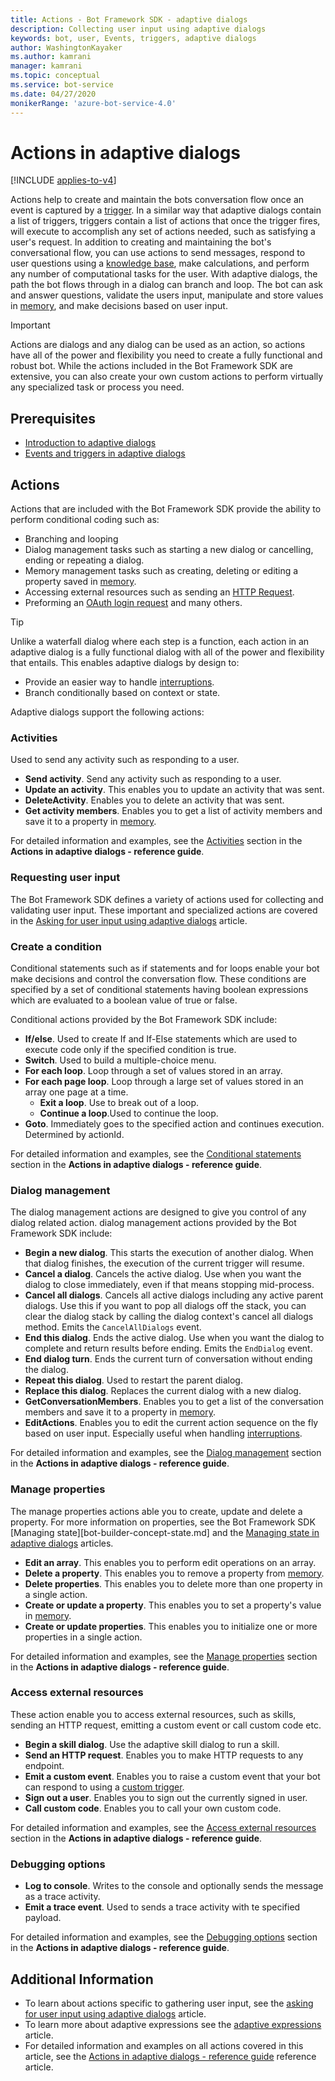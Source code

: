 ```yaml
---
title: Actions - Bot Framework SDK - adaptive dialogs
description: Collecting user input using adaptive dialogs
keywords: bot, user, Events, triggers, adaptive dialogs
author: WashingtonKayaker
ms.author: kamrani
manager: kamrani
ms.topic: conceptual
ms.service: bot-service
ms.date: 04/27/2020
monikerRange: 'azure-bot-service-4.0'
---
```

<!--P2: Once the samples are done, link to them in each section on the individual actions to point to them as examples of how they are used-->
# Actions in adaptive dialogs

[!INCLUDE [applies-to-v4](../includes/applies-to.md)]

Actions help to create and maintain the bots conversation flow once an event is captured by a [trigger][triggers]. In a similar way that adaptive dialogs contain a list of triggers, triggers contain a list of actions that once the trigger fires, will execute to accomplish any set of actions needed, such as satisfying a user's request. In addition to creating and maintaining the bot's conversational flow, you can use actions to send messages, respond to user questions using a [knowledge base][www.qnamaker.ai], make calculations, and perform any number of computational tasks for the user. With adaptive dialogs, the path the bot flows through in a dialog can branch and loop. The bot can ask and answer questions, validate the users input, manipulate and store values in [memory][memory-states], and make decisions based on user input.

> [!IMPORTANT]
> Actions are dialogs and any dialog can be used as an action, so actions have all of the power and flexibility you need to create a fully functional and robust bot. While the actions included in the Bot Framework SDK are extensive, you can also create your own custom actions to perform virtually any specialized task or process you need.

## Prerequisites

* [Introduction to adaptive dialogs][introduction]
* [Events and triggers in adaptive dialogs][triggers]

## Actions

Actions that are included with the Bot Framework SDK provide the ability to perform conditional coding such as:

* Branching and looping
* Dialog management tasks such as starting a new dialog or cancelling, ending or repeating a dialog.
* Memory management tasks such as creating, deleting or editing a property saved in [memory][memory-states].
* Accessing external resources such as sending an [HTTP Request](../adaptive-dialog/adaptive-dialog-prebuilt-actions.md#httprequest).
* Preforming an [OAuth login request][oauthinput-inputs] and many others.

>[!TIP]
> Unlike a waterfall dialog where each step is a function, each action in an adaptive dialog is a fully functional dialog with all of the power and flexibility that entails. This enables adaptive dialogs by design to:
>
> * Provide an easier way to handle [interruptions][interruptions]. 
> * Branch conditionally based on context or state.

Adaptive dialogs support the following actions:

### Activities

Used to send any activity such as responding to a user.

* **Send activity**. Send any activity such as responding to a user.
* **Update an activity**. This enables you to update an activity that was sent.
* **DeleteActivity**. Enables you to delete an activity that was sent.
* **Get activity members**. Enables you to get a list of activity members and save it to a property in [memory][memory-states].

For detailed information and examples, see the [Activities](../adaptive-dialog/adaptive-dialog-prebuilt-actions.md#activities) section in the __Actions in adaptive dialogs - reference guide__.

### Requesting user input

The Bot Framework SDK defines a variety of actions used for collecting and validating user input. These important and specialized actions are covered in the [Asking for user input using adaptive dialogs](bot-builder-concept-adaptive-dialog-inputs.md) article.

### Create a condition

Conditional statements such as if statements and for loops enable your bot make decisions and control the conversation flow. These conditions are specified by a set of conditional statements having boolean expressions which are evaluated to a boolean value of true or false.

Conditional actions provided by the Bot Framework SDK include:

* **If/else**. Used to create If and If-Else statements which are used to execute code only if the specified condition is true.
* **Switch**. Used to build a multiple-choice menu.
* **For each loop**. Loop through a set of values stored in an array.
* **For each page loop**. Loop through a large set of values stored in an array one page at a time.
  * **Exit a loop**. Use to break out of a loop.
  * **Continue a loop**.Used to continue the loop.
* **Goto**. Immediately goes to the specified action and continues execution. Determined by actionId.

For detailed information and examples, see the [Conditional statements](../adaptive-dialog/adaptive-dialog-prebuilt-actions.md#conditional-statements) section in the __Actions in adaptive dialogs - reference guide__.

### Dialog management

The dialog management actions are designed to give you control of any dialog related action. dialog management actions provided by the Bot Framework SDK include:

* **Begin a new dialog**. This starts the execution of another dialog. When that dialog finishes, the execution of the current trigger will resume.
* **Cancel a dialog**. Cancels the active dialog. Use when you want the dialog to close immediately, even if that means stopping mid-process.
* **Cancel all dialogs**. Cancels all active dialogs including any active parent dialogs. Use this if you want to pop all dialogs off the stack, you can clear the dialog stack by calling the dialog context's cancel all dialogs method. Emits the `CancelAllDialogs` event.
* **End this dialog**. Ends the active dialog.  Use when you want the dialog to complete and return results before ending. Emits the `EndDialog` event.
* **End dialog turn**. Ends the current turn of conversation without ending the dialog.
* **Repeat this dialog**. Used to restart the parent dialog.
* **Replace this dialog**. Replaces the current dialog with a new dialog.
* **GetConversationMembers**. Enables you to get a list of the conversation members and save it to a property in [memory][memory-states].
* **EditActions**. Enables you to edit the current action sequence on the fly based on user input. Especially useful when handling [interruptions][interruptions].

For detailed information and examples, see the [Dialog management](../adaptive-dialog/adaptive-dialog-prebuilt-actions.md#dialog-management) section in the __Actions in adaptive dialogs - reference guide__.

### Manage properties

The manage properties actions able you to create, update and delete a property.  For more information on properties, see the Bot Framework SDK [Managing state][bot-builder-concept-state.md] and the [Managing state in adaptive dialogs][memory-states] articles.

* **Edit an array**. This enables you to perform edit operations on an array.
* **Delete a property**. This enables you to remove a property from [memory][memory-states].
* **Delete properties**. This enables you to delete more than one property in a single action.
* **Create or update a property**. This enables you to set a property's value in [memory][memory-states].
* **Create or update properties**. This enables you to initialize one or more properties in a single action.

For detailed information and examples, see the [Manage properties](../adaptive-dialog/adaptive-dialog-prebuilt-actions.md#manage-properties) section in the __Actions in adaptive dialogs - reference guide__.

### Access external resources

These action enable you to access external resources, such as skills, sending an HTTP request, emitting a custom event or call custom code etc.

* **Begin a skill dialog**. Use the adaptive skill dialog to run a skill.
* **Send an HTTP request**. Enables you to make HTTP requests to any endpoint.
* **Emit a custom event**. Enables you to raise a custom event that your bot can respond to using a [custom trigger][custom-event-trigger].
* **Sign out a user**. Enables you to sign out the currently signed in user.
* **Call custom code**. Enables you to call your own custom code.

For detailed information and examples, see the [Access external resources](../adaptive-dialog/adaptive-dialog-prebuilt-actions.md#access-external-resources) section in the __Actions in adaptive dialogs - reference guide__.

### Debugging options

* **Log to console**. Writes to the console and optionally sends the message as a trace activity.
* **Emit a trace event**. Used to sends a trace activity with te specified payload.

For detailed information and examples, see the [Debugging options](../adaptive-dialog/adaptive-dialog-prebuilt-actions.md#debugging-options) section in the __Actions in adaptive dialogs - reference guide__.

## Additional Information

* To learn about actions specific to gathering user input, see the [asking for user input using adaptive dialogs][inputs] article.
* To learn more about adaptive expressions see the [adaptive expressions][adaptive-expressions] article.
* For detailed information and examples on all actions covered in this article, see the [Actions in adaptive dialogs - reference guide](../adaptive-dialog/adaptive-dialog-prebuilt-actions.md) reference article.

[introduction]:bot-builder-adaptive-dialog-introduction.md
[triggers]:bot-builder-concept-adaptive-dialog-triggers.md
[www.qnamaker.ai]:https://www.qnamaker.ai/
[oauthinput-inputs]:../adaptive-dialog/adaptive-dialog-prebuilt-inputs.md#oauthinput
[concept-dialog]:bot-builder-concept-dialog.md
[interruptions-inputs]:../adaptive-dialog/adaptive-dialog-prebuilt-inputs.md#interruptions
[inputs]:bot-builder-concept-adaptive-dialog-inputs.md
[custom-event-trigger]:bot-builder-concept-adaptive-dialog-triggers.md#custom-event-trigger
[generators]:bot-builder-concept-adaptive-dialog-generators.md
[adaptive-expressions]:bot-builder-concept-adaptive-expressions.md
[memory-states]:bot-builder-concept-adaptive-dialog-memory-states.md
[interruptions]: bot-builder-concept-adaptive-dialog-interruptions.md
